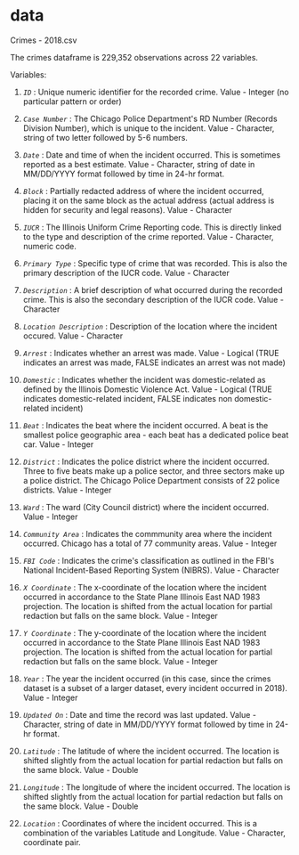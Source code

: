 # data

Crimes - 2018.csv

The crimes dataframe is 229,352 observations across 22 variables.

Variables:
1. *`ID`* : Unique numeric identifier for the recorded crime.
  Value - Integer (no particular pattern or order)

2. *`Case Number`* : The Chicago Police Department's RD Number (Records Division
Number), which is unique to the incident.
  Value - Character, string of two letter followed by 5-6 numbers.

3. *`Date`* : Date and time of when the incident occurred. This is sometimes
reported as a best estimate.
  Value - Character, string of date in MM/DD/YYYY format followed by time in
  24-hr format.

4. *`Block`* : Partially redacted address of where the incident occurred, placing
it on the same block as the actual address (actual address is hidden for security
and legal reasons).
  Value - Character
  
5. *`IUCR`* : The Illinois Uniform Crime Reporting code. This is directly linked
to the type and description of the crime reported.
  Value - Character, numeric code.
  
6. *`Primary Type`* : Specific type of crime that was recorded. This is also the
primary description of the IUCR code.
  Value - Character
  
7. *`Description`* : A brief description of what occurred during the recorded
crime. This is also the secondary description of the IUCR code.
  Value - Character
  
8. *`Location Description`* : Description of the location where the incident
occured.
  Value - Character
  
9. *`Arrest`* : Indicates whether an arrest was made.
  Value - Logical (TRUE indicates an arrest was made, FALSE indicates an arrest
  was not made)

10. *`Domestic`* : Indicates whether the incident was domestic-related as defined
by the Illinois Domestic Violence Act. 
  Value - Logical (TRUE indicates domestic-related incident, FALSE indicates non
  domestic-related incident)

11. *`Beat`* : Indicates the beat where the incident occurred. A beat is the
smallest police geographic area - each beat has a dedicated police beat car. 
  Value - Integer 
  
12. *`District`* : Indicates the police district where the incident occurred.
Three to five beats make up a police sector, and three sectors make up a police
district. The Chicago Police Department consists of 22 police districts. 
  Value - Integer
  
13. *`Ward`* : The ward (City Council district) where the incident occurred.
  Value - Integer
  
14. *`Community Area`* : Indicates the commmunity area where the incident
occurred. Chicago has a total of 77 community areas.
  Value - Integer
  
15. *`FBI Code`* : Indicates the crime's classification as outlined in the FBI's
National Incident-Based Reporting System (NIBRS).
  Value - Character
  
16. *`X Coordinate`* : The x-coordinate of the location where the incident
occurred in accordance to the State Plane Illinois East NAD 1983 projection. The
location is shifted from the actual location for partial redaction but falls on
the same block.
  Value - Integer

17. *`Y Coordinate`* : The y-coordinate of the location where the incident
occurred in accordance to the State Plane Illinois East NAD 1983 projection. The
location is shifted from the actual location for partial redaction but falls on
the same block.
  Value - Integer

18. *`Year`* : The year the incident occurred (in this case, since the crimes
dataset is a subset of a larger dataset, every incident occurred in 2018). 
  Value - Integer
  
19. *`Updated On`* : Date and time the record was last updated. 
  Value - Character, string of date in MM/DD/YYYY format followed by time in
  24-hr format.

20. *`Latitude`* : The latitude of where the incident occurred. The location is
shifted slightly from the actual location for partial redaction but falls on the
same block. 
  Value - Double

21. *`Longitude`* : The longitude of where the incident occurred. The location is
shifted slightly from the actual location for partial redaction but falls on the
same block. 
  Value - Double

22. *`Location`* : Coordinates of where the incident occurred. This is a
combination of the variables Latitude and Longitude. 
  Value - Character, coordinate pair.


